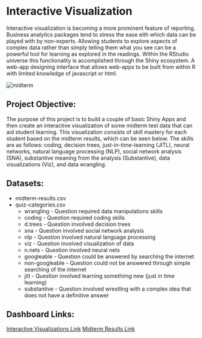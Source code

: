 # Interactive Visualization

Interactive visualization is becoming a more prominent feature of reporting. Business analytics packages tend to stress the ease eith which data can be played with by non-experts. Allowing students to explore aspects of complex data rather than simply telling them what you see can be a powerful tool for learning as explored in the readings. Within the RStudio universe this functionality is accomplished through the Shiny ecosystem. A web-app designing interface that allows web-apps to be built from within R with limited knowledge of javascript or html.

![midterm](https://github.com/lizarova777/Interactive_Visualizations_Midterm_Results/blob/master/Midterm_Results.gif)

## Project Objective:

The purpose of this project is to build a couple of basic Shiny Apps and then  create an interactive visualization of some midterm test data that can aid student learning. This visualization consists of skill mastery for each student based on the midterm results, which can be seen below. The skills are as follows: coding, decision trees, just-in-time-learning (JITL), neural networks, natural language processing (NLP), social network analysis (SNA), substantive meaning from the analysis (Substantive), data visualizations (Viz), and data wrangling. 


## Datasets:

  * midterm-results.csv
  * quiz-categories.csv
      * wrangling - Question required data manipulations skills  
      * coding - Question required coding skills  
      * d.trees - Question invoilved decision trees  
      * sna - Question involved social network analysis  
      * nlp - Question involved natural language processing  
      * viz - Question involved visualization of data  
      * n.nets - Question involved neural nets  
      * googleable - Question could be answered by searching the internet  
      * non-googleable - Question could not be answered through simple searching of the internet  
      * jitl - Question involved learning somethimg new (just in time learning)  
      * substantive - Question involved wrestling with a complex idea that does not have a definitive answer

## Dashboard Links:

[Interactive Visualizations Link](https://lizarova777.shinyapps.io/Interactive_Visualizations/)
[Midterm Results Link](https://lizarova777.shinyapps.io/Midterm_Results/)